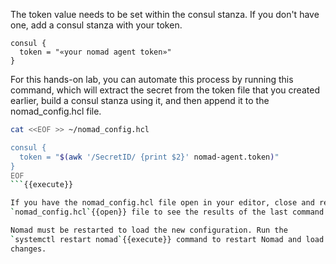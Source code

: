 <style type="text/css">
.lang-screenshot { -webkit-touch-callout: none; -webkit-user-select: none; -khtml-user-select: none; -moz-user-select: none; -ms-user-select: none; user-select: none; }
</style>

The token value needs to be set within the consul stanza. If you don't have one,
add a consul stanza with your token.

```hcl
consul {
  token = "«your nomad agent token»"
}
```

For this hands-on lab, you can automate this process by running this command,
which will extract the secret from the token file that you created earlier,
build a consul stanza using it, and then append it to the nomad_config.hcl file.

```bash
cat <<EOF >> ~/nomad_config.hcl

consul {
  token = "$(awk '/SecretID/ {print $2}' nomad-agent.token)"
}
EOF
```{{execute}}

If you have the nomad_config.hcl file open in your editor, close and reopen the
`nomad_config.hcl`{{open}} file to see the results of the last command.

Nomad must be restarted to load the new configuration. Run the 
`systemctl restart nomad`{{execute}} command to restart Nomad and load these
changes.
